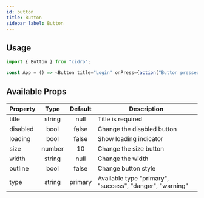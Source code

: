 ```yaml
---
id: button
title: Button
sidebar_label: Button
---
```


## Usage

```javascript
import { Button } from "cidro";

const App = () => <Button title="Login" onPress={action("Button pressed")} />;
```

## Available Props

| Property |  Type  | Default | Description                                              |
| -------- | :----: | :-----: | -------------------------------------------------------- |
| title    | string |  null   | Title is required                                        |
| disabled |  bool  |  false  | Change the disabled button                               |
| loading  |  bool  |  false  | Show loading indicator                                   |
| size     | number |   10    | Change the size button                                   |
| width    | string |  null   | Change the width                                         |
| outline  |  bool  |  false  | Change button style                                      |
| type     | string | primary | Available type "primary", "success", "danger", "warning" |
